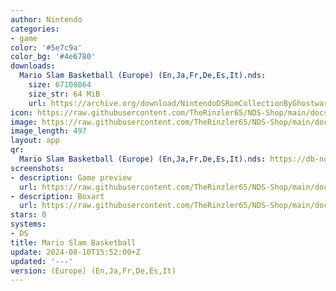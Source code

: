 ```yaml
---
author: Nintendo
categories:
- game
color: '#5e7c9a'
color_bg: '#4e6780'
downloads:
  Mario Slam Basketball (Europe) (En,Ja,Fr,De,Es,It).nds:
    size: 67108864
    size_str: 64 MiB
    url: https://archive.org/download/NintendoDSRomCollectionByGhostware/Mario%20Slam%20Basketball%20%28Europe%29%20%28En%2CJa%2CFr%2CDe%2CEs%2CIt%29.nds
icon: https://raw.githubusercontent.com/TheRinzler65/NDS-Shop/main/docs/assets/images/icons/marioslambasketball.png
image: https://raw.githubusercontent.com/TheRinzler65/NDS-Shop/main/docs/assets/images/icons/marioslambasketball.png
image_length: 497
layout: app
qr:
  Mario Slam Basketball (Europe) (En,Ja,Fr,De,Es,It).nds: https://db-nds-shop.netlify.app/assets/images/qr/mario-slam-basketball-europe-enjafrdeesit-nds.png
screenshots:
- description: Game preview
  url: https://raw.githubusercontent.com/TheRinzler65/NDS-Shop/main/docs/assets/images/screenshots/marioslambasketball/marioslambasketball.png
- description: Boxart
  url: https://raw.githubusercontent.com/TheRinzler65/NDS-Shop/main/docs/assets/images/boxart/Mario%20Slam%20Basketball%20(Europe)%20(En%2CJa%2CFr%2CDe%2CEs%2CIt).nds.png
stars: 0
systems:
- DS
title: Mario Slam Basketball
update: 2024-08-10T15:52:00+Z
updated: '---'
version: (Europe) (En,Ja,Fr,De,Es,It)
---
```

